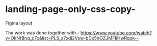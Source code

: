 # landing-page-only-css-copy-

Figma layout

The work was done together with - https://www.youtube.com/watch?v=OkNfBnq_c7c&list=PL5_s7xdj2Vsw-bCx5nOZJMFIiHwRgok--
